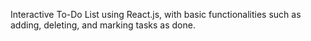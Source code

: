  Interactive To-Do List using React.js, with basic functionalities such as adding, deleting, and marking tasks as done.
